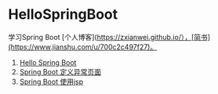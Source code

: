 # HelloSpringBoot
学习Spring Boot  [个人博客](https://zxianwei.github.io/），[简书](https://www.jianshu.com/u/700c2c497f27)。


1. [Hello Spring Boot](https://zxianwei.github.io/hellospring/)
2. [Spring Boot 定义异常页面](https://zxianwei.github.io/spring-boot-ding-yi-yi-chang-ye-mian/)
3. [Spring Boot 使用jsp](https://zxianwei.github.io/spring-boot-shi-yong-jsp/)
